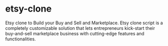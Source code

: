 # etsy-clone
Etsy clone to Build your Buy and Sell and Marketplace. Etsy clone script is a completely customizable solution that lets entrepreneurs kick-start their buy-and-sell marketplace business with cutting-edge features and functionalities.

